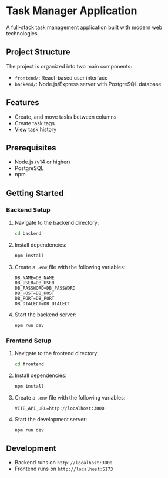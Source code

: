# Task Manager Application

A full-stack task management application built with modern web technologies.

## Project Structure

The project is organized into two main components:

- `frontend/`: React-based user interface
- `backend/`: Node.js/Express server with PostgreSQL database

## Features

- Create, and move tasks between columns
- Create task tags
- View task history

## Prerequisites

- Node.js (v14 or higher)
- PostgreSQL
- npm

## Getting Started

### Backend Setup

1. Navigate to the backend directory:
   ```bash
   cd backend
   ```

2. Install dependencies:
   ```bash
   npm install
   ```

3. Create a `.env` file with the following variables:
   ```
   DB_NAME=DB_NAME
   DB_USER=DB_USER
   DB_PASSWORD=DB_PASSWORD
   DB_HOST=DB_HOST
   DB_PORT=DB_PORT
   DB_DIALECT=DB_DIALECT
   ```

4. Start the backend server:
   ```bash
   npm run dev
   ```

### Frontend Setup

1. Navigate to the frontend directory:
   ```bash
   cd frontend
   ```

2. Install dependencies:
   ```bash
   npm install
   ```

3. Create a `.env` file with the following variables:
   ```
   VITE_API_URL=http://localhost:3000
   ```

4. Start the development server:
   ```bash
   npm run dev
   ```

## Development

- Backend runs on `http://localhost:3000`
- Frontend runs on `http://localhost:5173`
